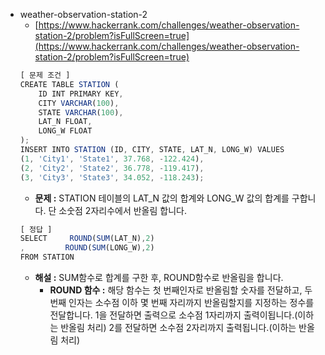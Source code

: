 - weather-observation-station-2
  - [https://www.hackerrank.com/challenges/weather-observation-station-2/problem?isFullScreen=true](https://www.hackerrank.com/challenges/weather-observation-station-2/problem?isFullScreen=true)
  ```jsx
  [ 문제 조건 ]
  CREATE TABLE STATION (
      ID INT PRIMARY KEY,
      CITY VARCHAR(100),
      STATE VARCHAR(100),
      LAT_N FLOAT,
      LONG_W FLOAT
  );
  INSERT INTO STATION (ID, CITY, STATE, LAT_N, LONG_W) VALUES
  (1, 'City1', 'State1', 37.768, -122.424),
  (2, 'City2', 'State2', 36.778, -119.417),
  (3, 'City3', 'State3', 34.052, -118.243);
  ```
  - **문제 :** STATION 테이블의 LAT_N 값의 합계와 LONG_W 값의 합계를 구합니다. 단 소숫점 2자리수에서 반올림 합니다.
  ```jsx
  [ 정답 ]
  SELECT     ROUND(SUM(LAT_N),2)
  ,         ROUND(SUM(LONG_W),2)
  FROM STATION
  ```
  - **해설 :** SUM함수로 합계를 구한 후, ROUND함수로 반올림을 합니다.
    - **ROUND 함수 :** 해당 함수는 첫 번째인자로 반올림할 숫자를 전달하고, 두 번째 인자는 소수점 이하 몇 번째 자리까지 반올림할지를 지정하는 정수를 전달합니다. 1을 전달하면 출력으로 소수점 1자리까지 출력이됩니다.(이하는 반올림 처리) 2를 전달하면 소수점 2자리까지 출력됩니다.(이하는 반올림 처리)
